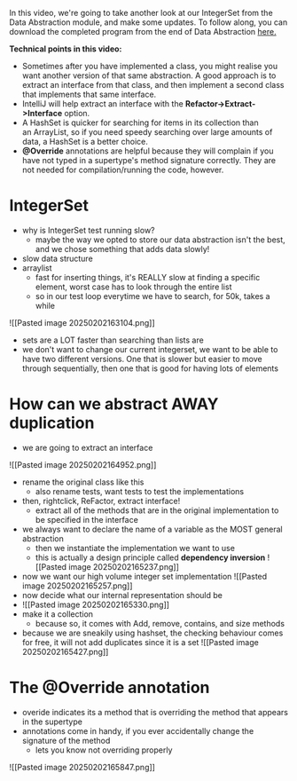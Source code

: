 In this video, we're going to take another look at our IntegerSet from the Data Abstraction module, and make some updates. To follow along, you can download the completed program from the end of Data Abstraction [here.](https://github.com/UBCx-Software-Construction/TPD-lecture-starters)

**Technical points in this video:**

- Sometimes after you have implemented a class, you might realise you want another version of that same abstraction. A good approach is to extract an interface from that class, and then implement a second class that implements that same interface. 
- IntelliJ will help extract an interface with the **Refactor->Extract->Interface** option.
- A HashSet is quicker for searching for items in its collection than an ArrayList, so if you need speedy searching over large amounts of data, a HashSet is a better choice.
- **@Override** annotations are helpful because they will complain if you have not typed in a supertype's method signature correctly. They are not needed for compilation/running the code, however.

# IntegerSet
- why is IntegerSet test running slow?
	- maybe the way we opted to store our data abstraction isn't the best, and we chose something that adds data slowly!
- slow data structure
- arraylist 
	- fast for inserting things, it's REALLY slow at finding a specific element, worst case has to look through the entire list
	- so in our test loop everytime we have to search, for 50k, takes a while


![[Pasted image 20250202163104.png]]
- sets are a LOT faster than searching than lists are
- we don't want to change our current integerset, we want to be able to have two different versions. One that is slower but easier to move through sequentially, then one that is good for having lots of elements

# How can we abstract AWAY duplication
- we are going to extract an interface

![[Pasted image 20250202164952.png]]
- rename the original class like this
	- also rename tests, want tests to test the implementations
- then, rightclick, ReFactor, extract interface!
	- extract all of the methods that are in the original implementation to be specified in the interface
- we always want to declare the name of a variable as the MOST general abstraction
	- then we instantiate the implementation we want to use
	- this is actually a design principle called **dependency inversion**
![[Pasted image 20250202165237.png]]
- now we want our high volume integer set implementation
![[Pasted image 20250202165257.png]]
- now decide what our internal representation should be
- ![[Pasted image 20250202165330.png]]
- make it a collection
	- because so, it comes with Add, remove, contains, and size methods
- because we are sneakily using hashset, the checking behaviour comes for free, it will not add duplicates since it is a set
![[Pasted image 20250202165427.png]]
 

# The @Override annotation 
- overide indicates its a method that is overriding the method that appears in the supertype
- annotations come in handy, if you ever accidentally change the signature of the method
	- lets you know not overriding properly

![[Pasted image 20250202165847.png]]




